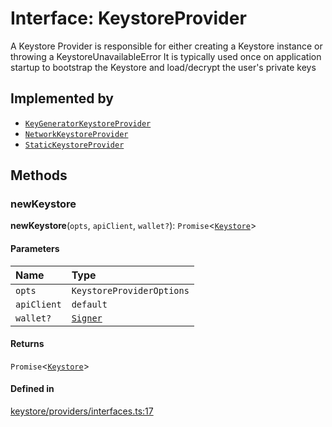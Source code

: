 <!---->
# Interface: KeystoreProvider

A Keystore Provider is responsible for either creating a Keystore instance or throwing a KeystoreUnavailableError
It is typically used once on application startup to bootstrap the Keystore and load/decrypt the user's private keys

## Implemented by

- [`KeyGeneratorKeystoreProvider`](../classes/KeyGeneratorKeystoreProvider.md)
- [`NetworkKeystoreProvider`](../classes/NetworkKeystoreProvider.md)
- [`StaticKeystoreProvider`](../classes/StaticKeystoreProvider.md)

## Methods

### newKeystore

**newKeystore**(`opts`, `apiClient`, `wallet?`): `Promise`<[`Keystore`](Keystore.md)\>

#### Parameters

| Name | Type |
| :------ | :------ |
| `opts` | `KeystoreProviderOptions` |
| `apiClient` | `default` |
| `wallet?` | [`Signer`](Signer.md) |

#### Returns

`Promise`<[`Keystore`](Keystore.md)\>

#### Defined in

[keystore/providers/interfaces.ts:17](https://github.com/xmtp/xmtp-js/blob/36ff630/src/keystore/providers/interfaces.ts#L17)
